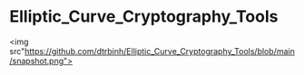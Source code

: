 # Elliptic_Curve_Cryptography_Tools
<img src"https://github.com/dtrbinh/Elliptic_Curve_Cryptography_Tools/blob/main/snapshot.png">
